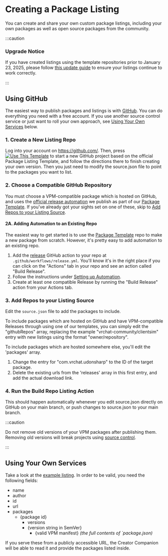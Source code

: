 # Creating a Package Listing

You can create and share your own custom package listings, including your own packages as well as open source packages from the community.

<!-- Don't forget sync this caution with vpm/packages.md -->

:::caution

### Upgrade Notice

If you have created listings using the template repositories prior to January 23, 2025, please follow [this update guide](/guides/upgrading/github-actions-upgrade) to ensure your listings continue to work correctly.

:::

## Using GitHub

The easiest way to publish packages and listings is with [GitHub](https://github.com/). You can do everything you need with a free account. If you use another source control service or just want to roll your own approach, see [Using Your Own Services](#using-your-own-services) below.

### 1. Create a New Listing Repo

Log into your account on https://github.com/. Then, press [![Use This Template](https://user-images.githubusercontent.com/737888/185467681-e5fdb099-d99f-454b-8d9e-0760e5a6e588.png)](https://github.com/vrchat-community/template-package-listing/generate)
to start a new GitHub project based on the official Package Listing Template, and follow the directions there to finish creating your own version. Then you just need to modify the source.json file to point to the packages you want to list.

### 2. Choose a Compatible GitHub Repository
You must choose a VPM-compatible package which is hosted on GitHub, and uses the [official release automation](https://github.com/vrchat-community/template-package/blob/main/.github/workflows/release.yml) we publish as part of our [Package Template](https://github.com/vrchat-community/template-package). If you've already got your sights set on one of these, skip to [Add Repos to your Listing Source](#3-add-repos-to-your-listing-source).

#### 2A. Adding Automation to an Existing Repo
The easiest way to get started is to use the [Package Template](https://github.com/vrchat-community/template-package) repo to make a new package from scratch. However, it's pretty easy to add automation to an existing repo.

1. Add the [release](https://github.com/vrchat-community/template-package/blob/main/.github/workflows/release.yml) GitHub action to your repo at `.github/workflows/release.yml`. You'll know it's in the right place if you can click on the "Actions" tab in your repo and see an action called "Build Release".
2. Follow the instructions under [Setting up Automation](https://github.com/vrchat-community/template-package#-setting-up-the-automation).
3. Create at least one compatible Release by running the "Build Release" action from your Actions tab.

### 3. Add Repos to your Listing Source
Edit the `source.json` file to add the packages to include.

To include packages which are hosted on GitHub and have VPM-compatible Releases through using one of our templates, you can simply edit the "githubRepos" array, replacing the example "vrchat-community/clientsim" entry with new listings using the format "owner/repository".

To include packages which are hosted somewhere else, you'll edit the 'packages' array. 
1. Change the entry for "com.vrchat.udonsharp" to the ID of the target package.
2. Delete the existing urls from the 'releases' array in this first entry, and add the actual download link.

### 4. Run the Build Repo Listing Action
This should happen automatically whenever you edit source.json directly on GitHub on your main branch, or push changes to source.json to your main branch.

:::caution

Do not remove old versions of your VPM packages after publishing them.
Removing old versions will break projects using [source control](https://vcc.docs.vrchat.com/vpm/source-control).

:::


## Using Your Own Services

Take a look at the [example listing](https://vrchat-community.github.io/template-package/index.json). In order to be valid, you need the following fields:

* name
* author
* id
* url
* packages
  * {package id}
    * versions
    * {version string in SemVer}
      * {valid VPM manifest} _(the full contents of `package.json)_

If you serve these from a publicly accessible URL, the Creator Companion will be able to read it and provide the packages listed inside.
